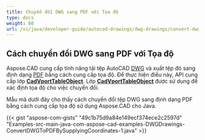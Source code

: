 ```yaml
---
title: Chuyển đổi DWG sang PDF với Tọa độ
type: docs
weight: 80
url: /vi/java/developer-guide/autocad-drawings/dwg-drawings/convert-dwg-to-dwf-with-coordinatesconvert-dwg-to-pdf-with-coordinates/
---
```


## **Cách chuyển đổi DWG sang PDF với Tọa độ**

Aspose.CAD cung cấp tính năng tải tệp AutoCAD [DWG](https://docs.fileformat.com/cad/dwg/) và xuất tệp đó sang định dạng [PDF](https://docs.fileformat.com/pdf/) bằng cách cung cấp tọa độ. Để thực hiện điều này, API cung cấp lớp [**CadVportTableObject**](https://reference.aspose.com/cad/java/com.aspose.cad.fileformats.cad.cadtables/CadVportTableObject). Lớp [**CadVportTableObject**](https://reference.aspose.com/cad/java/com.aspose.cad.fileformats.cad.cadtables/CadVportTableObject) được sử dụng để xác định tọa độ cho việc chuyển đổi.

Mẫu mã dưới đây cho thấy cách chuyển đổi tệp DWG sang định dạng PDF bằng cách cung cấp tọa độ sử dụng Aspose.CAD cho Java.

{{< gist "aspose-com-gists" "49c1b75d9a84e149ecf374ece2c2597d" "Examples-src-main-java-com-aspose-cad-examples-DWGDrawings-ConvertDWGToPDFBySupplyingCoordinates-1.java" >}}
